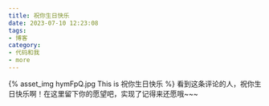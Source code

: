 ```yaml
---
title: 祝你生日快乐
date: 2023-07-10 12:23:08
tags:
- 博客
category:
- 代码和我
- more
---
```

{% asset_img hymFpQ.jpg This is 祝你生日快乐 %}
看到这条评论的人，祝你生日快乐啊！在这里留下你的愿望吧，实现了记得来还愿哦~~~